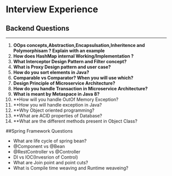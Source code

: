 # Interview Experience
## Backend Questions
-----------------------
1. **OOps concepts,Abstraction,Encapsulsation,Inheritence and Polymorphisam ? Explain with an example**
2. **How does HashMap internal Working/Implementation ?**
3. **What Interceptor Design Pattern and Filter concept?**
4. **What is Proxy Design pattern and user case?**
5. **How do you sort elements in Java?**
6. **Comparable vs Comparator? When you will use which?**
7. **Design Principle of Microservice Architecture?**
8. **How do you handle Transaction in Microservice Architecture?**
9. **What is meant by Metaspace in Java 8?**
10. **How will you handle OutOf Memory Exception?
11. **How you will handle exception in Java?
12. **Why Object oriented programming?
13. **What are ACID properties of Database?
14. **What are the different methods present in Object Class?



##Spring Framework Questions
- What are life cycle of spring bean?
- @Component vs @Bean
- @RestController vs @Controller
- DI vs IOC(Invesrion of Control)
- What are Join point and point cuts?
- What is Compile time weaving and Runtime weaveing?
